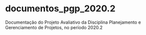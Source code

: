 # documentos_pgp_2020.2
Documentação do Projeto Avaliativo da Disciplina Planejamento e Gerenciamento de Projetos, no período 2020.2
